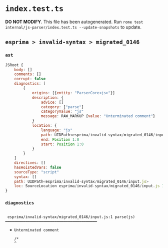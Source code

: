 # `index.test.ts`

**DO NOT MODIFY**. This file has been autogenerated. Run `rome test internal/js-parser/index.test.ts --update-snapshots` to update.

## `esprima > invalid-syntax > migrated_0146`

### `ast`

```javascript
JSRoot {
	body: []
	comments: []
	corrupt: false
	diagnostics: [
		{
			origins: [{entity: "ParserCore<js>"}]
			description: {
				advice: []
				category: ["parse"]
				categoryValue: "js"
				message: RAW_MARKUP {value: "Unterminated comment"}
			}
			location: {
				language: "js"
				path: UIDPath<esprima/invalid-syntax/migrated_0146/input.js>
				end: Position 1:0
				start: Position 1:0
			}
		}
	]
	directives: []
	hasHoistedVars: false
	sourceType: "script"
	syntax: []
	path: UIDPath<esprima/invalid-syntax/migrated_0146/input.js>
	loc: SourceLocation esprima/invalid-syntax/migrated_0146/input.js 1:0-2:0
}
```

### `diagnostics`

```

 esprima/invalid-syntax/migrated_0146/input.js:1 parse(js) ━━━━━━━━━━━━━━━━━━━━━━━━━━━━━━━━━━━━━━━━━

  ✖ Unterminated comment

    /*
    ^


```
